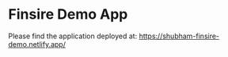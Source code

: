 # Finsire Demo App

Please find the application deployed at: https://shubham-finsire-demo.netlify.app/

